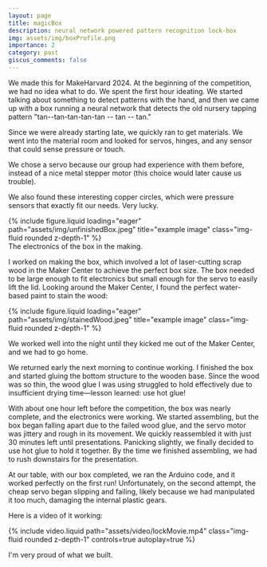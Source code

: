 ```yaml
---
layout: page
title: magicBox
description: neural network powered pattern recognition lock-box
img: assets/img/boxProfile.png
importance: 2
category: past
giscus_comments: false
---
```


We made this for MakeHarvard 2024. At the beginning of the competition, we had no idea what to do. We spent the first hour ideating. We started talking about something to detect patterns with the hand, and then we came up with a box running a neural network that detects the old nursery tapping pattern "tan--tan-tan-tan-tan -- tan -- tan."

Since we were already starting late, we quickly ran to get materials. We went into the material room and looked for servos, hinges, and any sensor that could sense pressure or touch.



We chose a servo because our group had experience with them before, instead of a nice metal stepper motor (this choice would later cause us trouble).

We also found these interesting copper circles, which were pressure sensors that exactly fit our needs. Very lucky.

<div class="row">
    <div class="col-sm mt-3 mt-md-0">
        {% include figure.liquid loading="eager" path="assets/img/unfinishedBox.jpeg" title="example image" class="img-fluid rounded z-depth-1" %}
    </div>
</div>
<div class="caption">
    The electronics of the box in the making.
</div>

I worked on making the box, which involved a lot of laser-cutting scrap wood in the Maker Center to achieve the perfect box size. The box needed to be large enough to fit electronics but small enough for the servo to easily lift the lid. Looking around the Maker Center, I found the perfect water-based paint to stain the wood:


<div class="row">
    <div class="col-sm mt-3 mt-md-0">
        {% include figure.liquid loading="eager" path="assets/img/stainedWood.jpeg" title="example image" class="img-fluid rounded z-depth-1" %}
    </div>
</div>

We worked well into the night until they kicked me out of the Maker Center, and we had to go home.

We returned early the next morning to continue working. I finished the box and started gluing the bottom structure to the wooden base. Since the wood was so thin, the wood glue I was using struggled to hold effectively due to insufficient drying time—lesson learned: use hot glue!

With about one hour left before the competition, the box was nearly complete, and the electronics were working. We started assembling, but the box began falling apart due to the failed wood glue, and the servo motor was jittery and rough in its movement. We quickly reassembled it with just 30 minutes left until presentations. Panicking slightly, we finally decided to use hot glue to hold it together. By the time we finished assembling, we had to rush downstairs for the presentation.

At our table, with our box completed, we ran the Arduino code, and it worked perfectly on the first run! Unfortunately, on the second attempt, the cheap servo began slipping and failing, likely because we had manipulated it too much, damaging the internal plastic gears.

Here is a video of it working:


<div class="row">
    <div class="col-sm mt-3 mt-md-0">
        {% include video.liquid path="assets/video/lockMovie.mp4" class="img-fluid rounded z-depth-1" controls=true autoplay=true %}
    </div>
</div>


I'm very proud of what we built.